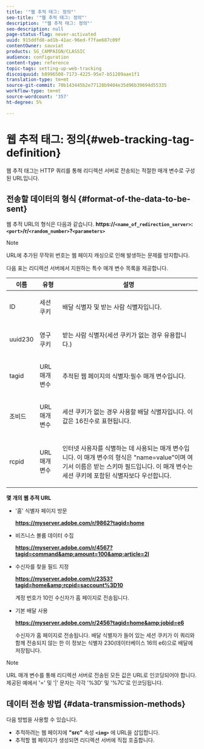 ```yaml
---
title: '"웹 추적 태그: 정의"'
seo-title: '"웹 추적 태그: 정의"'
description: '"웹 추적 태그: 정의"'
seo-description: null
page-status-flag: never-activated
uuid: 915ddfd8-ad1b-41ac-96ed-f7fae687c09f
contentOwner: sauviat
products: SG_CAMPAIGN/CLASSIC
audience: configuration
content-type: reference
topic-tags: setting-up-web-tracking
discoiquuid: b8996508-7173-4225-95e7-b51209aae1f1
translation-type: tm+mt
source-git-commit: 70b143445b2e77128b9404e35d96b39694d55335
workflow-type: tm+mt
source-wordcount: '357'
ht-degree: 5%

---
```



# 웹 추적 태그: 정의{#web-tracking-tag-definition}

웹 추적 태그는 HTTP 쿼리를 통해 리디렉션 서버로 전송되는 적절한 매개 변수로 구성된 URL입니다.

## 전송할 데이터의 형식 {#format-of-the-data-to-be-sent}

웹 추적 URL의 형식은 다음과 같습니다. **https://`<name_of_redirection_server>`:`<port>`/r/`<random_number>`?`<parameters>`**

>[!NOTE]
>
>URL에 추가된 무작위 번호는 웹 페이지 캐싱으로 인해 발생하는 문제를 방지합니다.

다음 표는 리디렉션 서버에서 지원하는 특수 매개 변수 목록을 제공합니다.

<table>
                     <thead>
                        <tr>
                           <th>이름</th>
                           <th>유형</th>
                           <th>설명</th> 
                        </tr> 
                     </thead>
                     <tbody>
                        <tr>
                           <td>
                              <p>ID</p> 
                           </td>
                           <td>
                              <p>세션 쿠키</p> 
                           </td>
                           <td>
                              <p>배달 식별자 및 받는 사람 식별자입니다.</p> 
                           </td> 
                        </tr>
                        <tr>
                           <td>
                              <p>uuid230</p> 
                           </td>
                           <td>
                              <p>영구 쿠키</p> 
                           </td>
                           <td>
                              <p>받는 사람 식별자(세션 쿠키가 없는 경우 유용합니다.)</p> 
                           </td> 
                        </tr>
                        <tr>
                           <td>
                              <p>tagid</p> 
                           </td>
                           <td>
                              <p>URL 매개 변수</p> 
                           </td>
                           <td>
                              <p>추적된 웹 페이지의 식별자:필수 매개 변수입니다.</p> 
                           </td> 
                        </tr>
                        <tr>
                           <td>
                              <p>조비드</p> 
                           </td>
                           <td>
                              <p>URL 매개 변수</p> 
                           </td>
                           <td>
                              <p>세션 쿠키가 없는 경우 사용할 배달 식별자입니다. 이 값은 16진수로 표현됩니다.
                              </p> 
                           </td> 
                        </tr>
                        <tr>
                           <td>
                              <p>rcpid</p> 
                           </td>
                           <td>
                              <p>URL 매개 변수</p> 
                           </td>
                           <td>
                              <p>인터넷 사용자를 식별하는 데 사용되는 매개 변수입니다. 이 매개 변수의 형식은 "name=value"이며 여기서 이름은 받는 스키마 필드입니다. 이 매개 변수는 세션 쿠키에 포함된 식별자보다 우선합니다.
                              </p> 
                           </td> 
                        </tr> 
                     </tbody>  
                  </table>

**몇 개의 웹 추적 URL**

* &#39;홈&#39; 식별자 페이지 방문

   **https://myserver.adobe.com/r/9862?tagid=home**

* 비즈니스 볼륨 데이터 수집

   **https://myserver.adobe.com/r/4567?tagid=command&amp;amount=100&amp;article=2l**

* 수신자를 찾을 필드 지정

   **https://myserver.adobe.com/r/2353?tagid=home&amp;rcpid=saccount%3D10**

   계정 번호가 10인 수신자가 홈 페이지로 전송됩니다.

* 기본 배달 사용

   **https://myserver.adobe.com/r/2456?tagid=home&amp;jobid=e6**

   수신자가 홈 페이지로 전송됩니다. 배달 식별자가 들어 있는 세션 쿠키가 이 쿼리와 함께 전송되지 않는 한 이 정보는 식별자 230(데이터베이스 16의 e6)으로 배달에 저장됩니다.

>[!NOTE]
>
>URL 매개 변수를 통해 리디렉션 서버로 전송된 모든 값은 URL로 인코딩되어야 합니다. 제공된 예에서 &#39;=&#39; 및 &#39;|&#39; 문자는 각각 &#39;%3D&#39; 및 &#39;%7C&#39;로 인코딩됩니다.

## 데이터 전송 방법 {#data-transmission-methods}

다음 방법을 사용할 수 있습니다.

* 추적하려는 웹 페이지에 **&quot;src&quot;** 속성 **`<img>`** 에 URL을 삽입합니다.
* 추적할 웹 페이지가 생성되면 리디렉션 서버에 직접 호출합니다.

